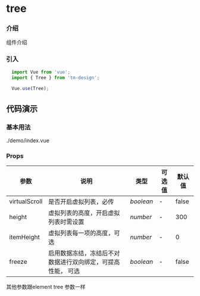 # tree

### 介绍

组件介绍

### 引入

```js
  import Vue from 'vue';
  import { Tree } from 'tm-design';
  
  Vue.use(Tree);
```

## 代码演示

### 基本用法

<demo-code>./demo/index.vue</demo-code>


### Props

参数 | 说明 | 类型 | 可选值 | 默认值 
-- | -- | -- | -- | --
virtualScroll | 是否开启虚拟列表，必传 | _boolean_ | - | false
height | 虚拟列表的高度，开启虚拟列表时需设置 | _number_ | - | 300
itemHeight | 虚拟列表每一项的高度，可选 | _number_ | - | 0
freeze | 启用数据冻结，冻结后不对数据进行双向绑定，可提高性能， 可选 | _boolean_ | - | false

其他参数跟element tree 参数一样

